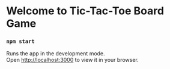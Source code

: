 # Welcome to Tic-Tac-Toe Board Game



### `npm start` 

Runs the app in the development mode.\
Open [http://localhost:3000](http://localhost:3000) to view it in your browser.

